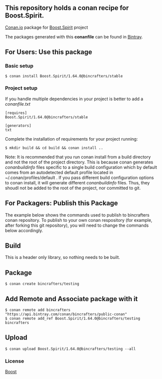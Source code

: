 ## This repository holds a conan recipe for Boost.Spirit.

[Conan.io](https://conan.io) package for [Boost.Spirit](https://github.com/Boostorg/Spirit) project

The packages generated with this **conanfile** can be found in [Bintray](https://bintray.com/bincrafters/public-conan/Boost.Spirit%3Abincrafters).

## For Users: Use this package

### Basic setup

    $ conan install Boost.Spirit/1.64.0@bincrafters/stable

### Project setup

If you handle multiple dependencies in your project is better to add a *conanfile.txt*

    [requires]
    Boost.Spirit/1.64.0@bincrafters/stable

    [generators]
    txt

Complete the installation of requirements for your project running:</small></span>

    $ mkdir build && cd build && conan install ..
	
Note: It is recommended that you run conan install from a build directory and not the root of the project directory.  This is because conan generates *conanbuildinfo* files specific to a single build configuration which by default comes from an autodetected default profile located in ~/.conan/profiles/default .  If you pass different build configuration options to conan install, it will generate different *conanbuildinfo* files.  Thus, they shoudl not be added to the root of the project, nor committed to git. 

## For Packagers: Publish this Package

The example below shows the commands used to publish to bincrafters conan repository. To publish to your own conan respository (for example, after forking this git repository), you will need to change the commands below accordingly. 

## Build  

This is a header only library, so nothing needs to be built.

## Package 

    $ conan create bincrafters/testing
	
## Add Remote and Associate package with it

	$ conan remote add bincrafters "https://api.bintray.com/conan/bincrafters/public-conan"
	$ conan remote add_ref Boost.Spirit/1.64.0@bincrafters/testing bincrafters

## Upload

    $ conan upload Boost.Spirit/1.64.0@bincrafters/testing --all

### License
[Boost](LICENSE)
